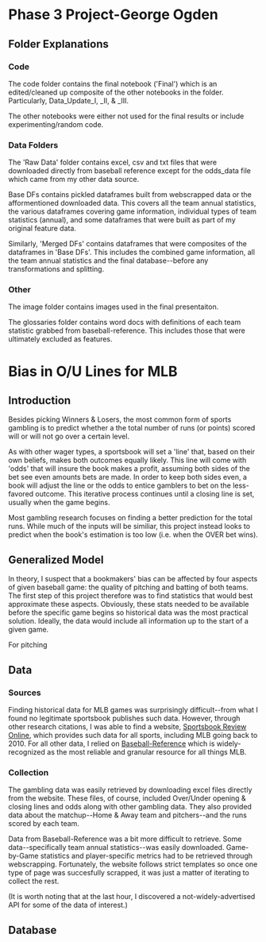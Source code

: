 # Phase 3 Project-George Ogden
## Folder Explanations
### Code
The code folder contains the final notebook ('Final') which is an edited/cleaned up composite of the other notebooks in the folder.  Particularly, Data_Update_I, _II, & _III.

The other notebooks were either not used for the final results or include experimenting/random code.

### Data Folders
The 'Raw Data' folder contains excel, csv and txt files that were downloaded directly from baseball reference except for the odds_data file which came from my other data source.  

Base DFs contains pickled dataframes built from webscrapped data or the afformentioned downloaded data.  This covers all the team annual statistics, the various dataframes covering game information, individual types of team statistics (annual), and some dataframes that were built as part of my original feature data.

Similarly, 'Merged DFs' contains dataframes that were composites of the dataframes in 'Base DFs'.  This includes the combined game information, all the team annual statistics and the final database--before any transformations and splitting.

### Other
The image folder contains images used in the final presentaiton.

The glossaries folder contains word docs with definitions of each team statistic grabbed from baseball-reference.  This includes those that were ultimately excluded as features.

# Bias in O/U Lines for MLB
 
## Introduction
Besides picking Winners & Losers, the most common form of sports gambling is to predict whether a the total number of runs (or points) scored will or will not go over a certain level.

As with other wager types, a sportsbook will set a 'line' that, based on their own beliefs, makes both outcomes equally likely.  This line will come with 'odds' that will insure the book makes a profit, assuming both sides of the bet see even amounts bets are made.  In order to keep both sides even, a book will adjust the line or the odds to entice gamblers to bet on the less-favored outcome.  This iterative process continues until a closing line is set, usually when the game begins.
 
 Most gambling research focuses on finding a better prediction for the total runs.  While much of the inputs will be similiar, this project instead looks to predict when the book's estimation is too low (i.e. when the OVER bet wins).  

## Generalized Model
In theory, I suspect that a bookmakers' bias can be affected by four aspects of given baseball game: the quality of pitching and batting of both teams.  The first step of this project therefore was to find statistics that would best approximate these aspects.  Obviously, these stats needed to be available before the specific game begins so historical data was the most practical solution.  Ideally, the data would include all information up to the start of a given game.  

For pitching
 
 ## Data
 ### Sources
 Finding historical data for MLB games was surprisingly difficult--from what I found no legitimate sportsbook publishes such data.  However, through other research citations, I was able to find a website, [Sportsbook Review Online](https://www.sportsbookreviewsonline.com/scoresoddsarchives/mlb/mlboddsarchives.htm), which provides such data for all sports, including MLB going back to 2010.  For all other data, I relied on [Baseball-Reference](Baseball-Reference.com) which is widely-recognized as the most reliable and granular resource for all things MLB.

### Collection
The gambling data was easily retrieved by downloading excel files directly from the website.  These files, of course, included Over/Under opening & closing lines and odds along with other gambling data.  They also provided data about the matchup--Home & Away team and pitchers--and the runs scored by each team.

Data from Baseball-Reference was a bit more difficult to retrieve.  Some data--specifically team annual statistics--was easily downloaded.  Game-by-Game statistics and player-specific metrics had to be retrieved through webscrapping.  Fortunately, the website follows strict templates so once one type of page was succesfully scrapped, it was just a matter of iterating to collect the rest.  

(It is worth noting that at the last hour, I discovered a not-widely-advertised API for some of the data of interest.)

## Database


 


 
